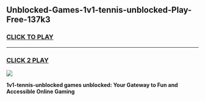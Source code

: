 
## Unblocked-Games-1v1-tennis-unblocked-Play-Free-137k3
<h3>
<a href="https://premium76.site?title=1v1-tennis-unblocked&ref=09A">CLICK TO PLAY</a></h3>
<hr>

<h3>
<a href="https://premium76.site?title=1v1-tennis-unblocked&ref=09A">CLICK 2 PLAY</a>
  
</h3>

<a href="https://premium76.site?title=1v1-tennis-unblocked&ref=09A"><img src="https://clearcache.store/games.png"></a>


**1v1-tennis-unblocked games unblocked: Your Gateway to Fun and Accessible Online Gaming**
